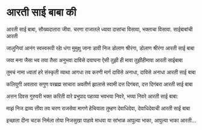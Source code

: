 # आरती साई बाबा की

आरती साई बाबा, सौख्यदातारा जीवा. चरणा राजातले
ध्यावा दासांचा विसावा, भक्ताचा विसावा. साईबाबांची आरती

जालुनियां आनंग स्वस्वरूपी रहाे धंगा
मुमुक्षु जाना डावी निज डोलाण श्रीरंगा, डोलाण श्रीरंगा आरती साई बाबा

जया मना जैसा भव तया तैसा अनुभवा
दाविसे दयाघना ऐसी तुझी ही मावा तुझीहीमावा आरती साईबाबा

तुमचं नामा ध्यातां हरे संस्कृती व्याथा
आगधा तव करणी मार्ग दाविसे अनाधा, दाविसे अनाधा आरती साई बाबा

कलियुगी अवतारा सगुण परब्रह्म साचारा
अवतीर्ण झालासे स्वामी दत्त दिगंबरा, दत्त दिगंबरा आरती साई बाबा

अत्तन दिवस गुरुवरी भक्त करिती वारे
प्रभुपाद पहाव्या भवभया निवरे, भय्या निवरे आरती साई बाबा:

माझं निज द्राव्य त्तीवा तव चरण राजसेवा
मागणे हेचियाता तुम्हण देवाधिदेवा, देवाधिदेवाची आरती साई बाबा

इच्छाता दीना चटक निर्मला तोया निजसुखा
पाहावे माधवा या सांभाळ आपुल्या भाका, आपुल्या भाका आरती…